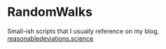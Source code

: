 # RandomWalks

Small-ish scripts that I usually reference on my blog, [reasonabledeviations.science](https://reasonabledeviations.com)
